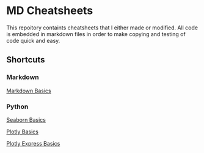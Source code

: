 # MD Cheatsheets

This repoitory containts cheatsheets that I either made or modified.  All code is embedded in markdown files in order to make copying and testing of code quick and easy.  

## Shortcuts

### Markdown
[Markdown Basics](https://github.com/RaphCodec/MD_Cheatsheets/blob/main/MarkDown/markdown_basics.md)

### Python
[Seaborn Basics](https://github.com/RaphCodec/MD_Cheatsheets/blob/main/Python/seaborn_basics.md)

[Plotly Basics](https://github.com/RaphCodec/MD_Cheatsheets/blob/main/Python/plotly_basics.md)

[Plotly Express Basics](https://github.com/RaphCodec/MD_Cheatsheets/blob/main/Python/plotly_express_basics.md)